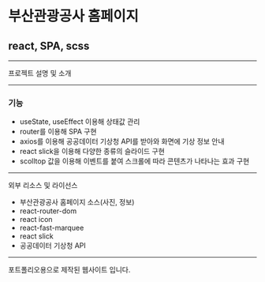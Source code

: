 # 부산관광공사 홈페이지

## react, SPA, scss

---

프로젝트 설명 및 소개

---

### 기능

-   useState, useEffect 이용해 상태값 관리
-   router를 이용해 SPA 구현
-   axios를 이용해 공공데이터 기상청 API를 받아와 화면에 기상 정보 안내
-   react slick을 이용해 다양한 종류의 슬라이드 구현
-   scolltop 값을 이용해 이벤트를 붙여 스크롤에 따라 콘텐츠가 나타나는 효과 구현

---

외부 리소스 및 라이선스

* 부산관광공사 홈페이지 소스(사진, 정보)
* react-router-dom
* react icon
* react-fast-marquee
* react slick
* 공공데이터 기상청 API

---

포트폴리오용으로 제작된 웹사이트 입니다.
